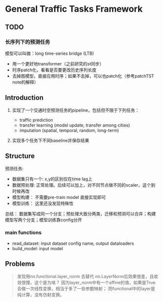 # General Traffic Tasks Framework

## TODO
### 长序列下的预测任务
模型可以叫做：long time-series bridge (LTB)
* 用一个更好地transformer（之前研究的st同步）
* 时序patch化，看看是否要更改历史序列长度
* 去掉图模型，直接应用时序；如果不去掉，可以也patch化（参考patchTST note的解释）

## Introduction
1. 实现了一个交通时空预测任务的pipeline，包括但不限于下列任务：
    * traffic prediction
    * transfer learning (model update, transfer among cities)
    * imputation (spatial, temporal, random, long-term)

2. 实现多个任务下不同baseline并保存结果

## Structure
预测任务:
* 数据集只有一个: x,y的区别仅在time lag上
* 数据预处理: 正常处理。后续可以加上，对不同节点做不同的scaler，这个到时候再改
* 模型构建： 不需要pre-train model 直接实现即可
* 模型训练： 这里还没发现特殊性

总结：
数据集写成同一个分支；预处理大致分两类，迁移和预测可以合并；构建模型写两个分支；模型训练靠config分开

### main functions
* read_dataset: input dataset config name, output dataloaders
* build_model: input model

## Problems
> 发现用nn.functional.layer_norm 去替代 nn.LayerNorm后效果很差，且收敛很慢，这个是为啥？
因为layer_norm中有一个affine的值，如果是True会做一次线性变换，相当于多了一些参数映射；
而functional中的layer是纯计算，没有仿射变换。
